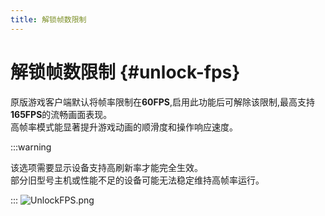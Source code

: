 ```yaml
---
title: 解锁帧数限制
---
```


# 解锁帧数限制 {#unlock-fps}

原版游戏客户端默认将帧率限制在**60FPS**,启用此功能后可解除该限制,最高支持**165FPS**的流畅画面表现。\
高帧率模式能显著提升游戏动画的顺滑度和操作响应速度。

:::warning

该选项需要显示设备支持高刷新率才能完全生效。\
部分旧型号主机或性能不足的设备可能无法稳定维持高帧率运行。

:::
![UnlockFPS.png](https://api.xtreme.net.cn/Docs/FinalSuspect/Options/UnlockFPS.png)